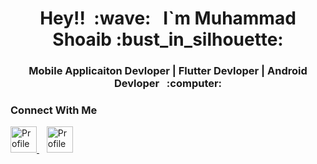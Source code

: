<h1 align="center">Hey!! &nbsp;:wave: &nbsp; I`m Muhammad Shoaib :bust_in_silhouette: </h1>
 
 
<h3 align="center"> Mobile Applicaiton Devloper | Flutter Devloper | Android Devloper &nbsp; :computer: </h3>

### Connect With Me
<a href="https://www.linkedin.com/in/muhammad-shoaib-flutter-dev/" target="_blank">
<img alt="Profile" src="https://cdn-icons-png.flaticon.com/512/124/124011.png" width="42" height="42" style="vertical-align:center">
</a>&nbsp;&nbsp; <a href="https://www.facebook.com/muhammadshoaib06" target="_blank">
<img alt="Profile" src="https://cdn-icons-png.flaticon.com/512/1384/1384053.png" width="42" height="42" style="vertical-align:center">
</a>
